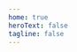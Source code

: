 ```yaml
---
home: true
heroText: false
tagline: false
---
```


<swiper />

<script setup lang="ts">
import swiper from "@swiper";
</script>


